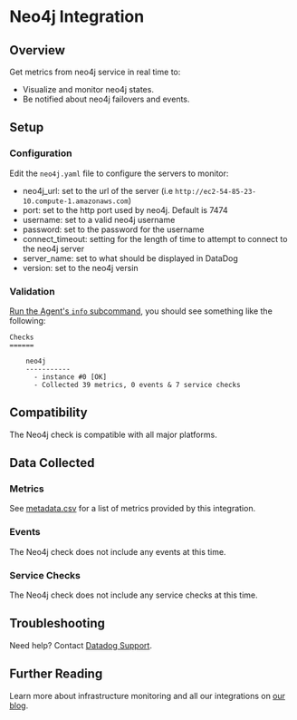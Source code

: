# Neo4j Integration

## Overview

Get metrics from neo4j service in real time to:

* Visualize and monitor neo4j states.
* Be notified about neo4j failovers and events.

## Setup

### Configuration

Edit the `neo4j.yaml` file to configure the servers to monitor:

* neo4j_url: set to the url of the server (i.e `http://ec2-54-85-23-10.compute-1.amazonaws.com`)
* port: set to the http port used by neo4j. Default is 7474
* username: set to a valid neo4j username
* password: set to the password for the username
* connect_timeout: setting for the length of time to attempt to connect to the neo4j server
* server_name: set to what should be displayed in DataDog
* version: set to the neo4j versin

### Validation

[Run the Agent's `info` subcommand](https://docs.datadoghq.com/agent/faq/agent-status-and-information/), you should see something like the following:

    Checks
    ======

        neo4j
        -----------
          - instance #0 [OK]
          - Collected 39 metrics, 0 events & 7 service checks

## Compatibility

The Neo4j check is compatible with all major platforms.

## Data Collected
### Metrics
See [metadata.csv](https://github.com/DataDog/integrations-extras/blob/master/neo4j/metadata.csv) for a list of metrics provided by this integration.

### Events
The Neo4j check does not include any events at this time.

### Service Checks
The Neo4j check does not include any service checks at this time.

## Troubleshooting
Need help? Contact [Datadog Support](http://docs.datadoghq.com/help/).

## Further Reading

Learn more about infrastructure monitoring and all our integrations on [our blog](https://www.datadoghq.com/blog/).
